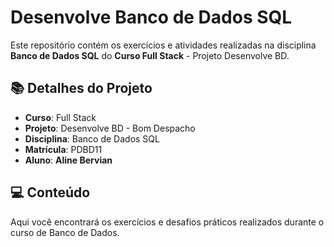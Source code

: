 # **Desenvolve Banco de Dados SQL**

Este repositório contém os exercícios e atividades realizadas na disciplina **Banco de Dados SQL** do **Curso Full Stack** - Projeto Desenvolve BD.

## 📚 Detalhes do Projeto

- **Curso**: Full Stack  
- **Projeto**: Desenvolve BD - Bom Despacho  
- **Disciplina**: Banco de Dados SQL
- **Matrícula**: PDBD11  
- **Aluno**: **Aline Bervian**

## 💻 Conteúdo

Aqui você encontrará os exercícios e desafios práticos realizados durante o curso de Banco de Dados.
